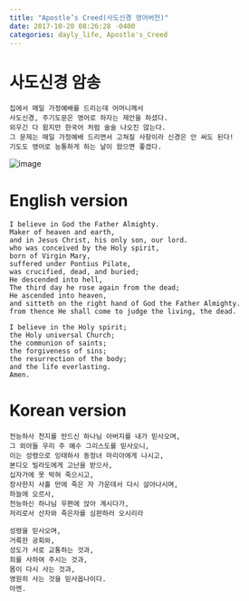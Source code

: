 ```yaml
---
title: "Apostle’s Creed(사도신경 영어버전)"
date: 2017-10-20 08:26:28 -0400
categories: dayly_life, Apostle's_Creed
---
```


#  사도신경 암송
    집에서 매일 가정예배를 드리는데 어머니께서 
    사도신경, 주기도문은 영어로 하자는 제안을 하셨다.
    외우긴 다 욌지만 한국어 처럼 술술 나오진 않는다.
    그 문제는 매일 가정예배 드리면서 고쳐질 사항이라 신경은 안 써도 된다!
    기도도 영어로 능통하게 하는 날이 왔으면 좋겠다.


![image](https://www.google.com/imgres?imgurl=http%3A%2F%2Fimage.genie.co.kr%2FY%2FIMAGE%2FIMG_ALBUM%2F080%2F751%2F535%2F80751535_1449033705652_1_600x600.JPG&imgrefurl=http%3A%2F%2Fwww.genie.co.kr%2Fdetail%2FalbumInfo%3Faxnm%3D80751535&docid=DMPlmnoQL1S9HM&tbnid=Z8xNvtExupBA0M%3A&vet=12ahUKEwiT5aSf7_fcAhU_HTQIHcXxBLs4ZBAzKAwwDHoECAEQDQ..i&w=600&h=600&hl=ko-US&bih=474&biw=545&q=%EC%A3%BC%EA%B8%B0%EB%8F%84%EB%AC%B8&ved=2ahUKEwiT5aSf7_fcAhU_HTQIHcXxBLs4ZBAzKAwwDHoECAEQDQ&iact=mrc&uact=8)

# English version
    I believe in God the Father Almighty.
    Maker of heaven and earth,
    and in Jesus Christ, his only son, our lord.
    who was conceived by the Holy spirit,
    born of Virgin Mary,
    suffered under Pontius Pilate,
    was crucified, dead, and buried;
    He descended into hell,
    The third day he rose again from the dead;
    He ascended into heaven,
    and sitteth on the right hand of God the Father Almighty.
    from thence He shall come to judge the living, the dead.

    I believe in the Holy spirit;
    the Holy universal Church; 
    the communion of saints;
    the forgiveness of sins;
    the resurrection of the body;
    and the life everlasting.
    Amen.

 # Korean version
    전능하사 천지를 만드신 하나님 아버지를 내가 믿사오며,
    그 외아들 우리 주 예수 그리스도를 믿사오니,
    이는 성령으로 잉태하사 동정녀 마리아에게 나시고,
    본디오 빌라도에게 고난을 받으사,
    십자가에 못 박혀 죽으시고, 
    장사한지 사흘 만에 죽은 자 가운데서 다시 살아나시며, 
    하늘에 오르사,
    전능하신 하나님 우편에 앉아 계시다가, 
    저리로서 산자와 죽은자를 심판하러 오시리라

    성령을 믿사오며,
    거룩한 공회와,
    성도가 서로 교통하는 것과,
    죄를 사하여 주시는 것과,
    몸이 다시 사는 것과, 
    영원히 사는 것을 믿사옵나이다. 
    아멘.